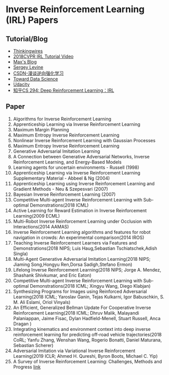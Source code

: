 # Inverse Reinforcement Learning (IRL) Papers
## Tutorial/Blog
- [Thinkingwires](https://thinkingwires.com/posts/2018-02-13-irl-tutorial-1.html)
- [2018CVPR IRL Tutorial Video](https://www.youtube.com/watch?v=JbNeLiNnvII)
- [Max's Blog](http://178.79.149.207/posts/inverse-reinforcement-learning.html)
- [Sergey Levine](http://people.eecs.berkeley.edu/~svlevine/)
- [CSDN-漫谈逆向强化学习](https://blog.csdn.net/philthinker/article/details/79778271)
- [Toward Data Science](https://towardsdatascience.com/inverse-reinforcement-learning-6453b7cdc90d)
- [Udacity](https://www.youtube.com/watch?v=h7uGyBcIeII)
- [知乎CS 294: Deep Reinforcement Learning：IRL](https://zhuanlan.zhihu.com/p/32502503)
## Paper
1. Algorithms for Inverse Reinforcement Learning
2. Apprenticeship Learning via Inverse Reinforcement Learning
3. Maximum Margin Planning
4. Maximum Entropy Inverse Reinforcement Learning
5. Nonlinear Inverse Reinforcement Learning with Gaussian Processes
6. Maximum Entropy Inverse Reinforcement Learning
7. Generative Adversarial Imitation Learning
8. A Connection between Generative Adversarial Networks, Inverse Reinforcement Learning, and Energy-Based Models
9. Learning agents for uncertain environments - Russell (1998)
10. Apprenticeship Learning via Inverse Reinforcement Learning Supplementary Material - Abbeel & Ng (2004)
11. Apprenticeship Learning using Inverse Reinforcement Learning and Gradient Methods - Neu & Szepesvari (2007)
12. Bayesian Inverse Reinforcement Learning (2007)
13. Competitive Multi-agent Inverse Reinforcement Learning with Sub-optimal Demonstrations(2018 ICML)
14. Active Learning for Reward Estimation in Inverse Reinforcement Learning(2009 ECML)
15. Multi-Robot Inverse Reinforcement Learning under Occlusion with Interactions(2014 AAMAS)
16. Inverse Reinforcement Learning algorithms and features for robot navigation in crowds: An experimental comparison(2014 IROS)
17. Teaching Inverse Reinforcement Learners via Features and Demonstrations(2018 NIPS; Luis Haug,Sebastian Tschiatschek,Adish Singla)
18. Multi-Agent Generative Adversarial Imitation Learning(2018 NIPS; Jiaming Song,Hongyu Ren,Dorsa Sadigh,Stefano Ermon)
19. Lifelong Inverse Reinforcement Learning(2018 NIPS; Jorge A. Mendez, Shashank Shivkumar, and Eric Eaton)
20. Competitive Multi-agent Inverse Reinforcement Learning with Sub-optimal Demonstrations(2018 ICML; Xingyu Wang, Diego Klabjan)
21. Synthesizing Programs for Images using Reinforced Adversarial Learning(2018 ICML; Yaroslav Ganin, Tejas Kulkarni, Igor Babuschkin, S. M. Ali Eslami, Oriol Vinyals)
22. An Efficient, Generalized Bellman Update For Cooperative Inverse Reinforcement Learning(2018 ICML; Dhruv Malik, Malayandi Palaniappan, Jaime Fisac, Dylan Hadfield-Menell, Stuart Russell, Anca Dragan )
23. Integrating kinematics and environment context into deep inverse reinforcement learning for predicting off-road vehicle trajectories(2018 CoRL; Yanfu Zhang, Wenshan Wang, Rogerio Bonatti, Daniel Maturana, Sebastian Scherer)
24. Adversarial Imitation via Variational Inverse Reinforcement Learning(2019 ICLR; Ahmed H. Qureshi, Byron Boots, Michael C. Yip)
25. A Survey of Inverse Reinforcement Learning: Challenges, Methods and Progress [link](https://arxiv.org/abs/1806.06877)


